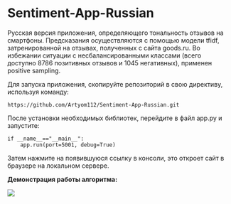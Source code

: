 # Sentiment-App-Russian
Русская версия приложения, определяющего тональность отзывов на смартфоны. Предсказания осуществляются с помощью модели tfidf, затренированной на отзывах, полученных с сайта goods.ru. Во избежании ситуации с несбалансированными классами (всего доступно 8786 позитивных отзывов и 1045 негативных), применен positive sampling.

Для запуска приложения, скопируйте репозиторий в свою директиву, используя команду:
```
https://github.com/Artyom112/Sentiment-App-Russian.git
```

После установки необходимых библиотек, перейдите в файл app.py и запустите:
```
if __name__=="__main__":
    app.run(port=5001, debug=True)
```

Затем нажмите на появившуюся ссылку в консоли, это откроет сайт в браузере на локальном сервере.

**Демонстрация работы алгоритма:**

![](/images/new_gif_image.gif)
